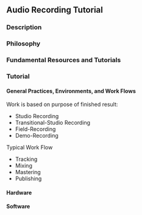 ## Audio Recording Tutorial

### Description

### Philosophy

### Fundamental Resources and Tutorials

### Tutorial

#### General Practices, Environments, and Work Flows
Work is based on purpose of finished result:
* Studio Recording
* Transitional-Studio Recording
* Field-Recording
* Demo-Recording

Typical Work Flow
* Tracking
* Mixing
* Mastering
* Publishing

#### Hardware

#### Software
